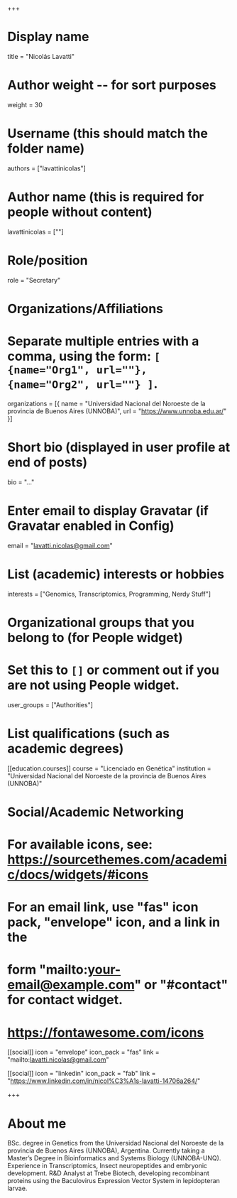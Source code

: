 +++
# Display name
title = "Nicolás Lavatti"

# Author weight -- for sort purposes
weight = 30

# Username (this should match the folder name)
authors = ["lavattinicolas"]

# Author name (this is required for people without content)
lavattinicolas = [""]

# Role/position
role = "Secretary"

# Organizations/Affiliations
#   Separate multiple entries with a comma, using the form: `[ {name="Org1", url=""}, {name="Org2", url=""} ]`.
organizations = [{ name = "Universidad Nacional del Noroeste de la provincia de Buenos Aires (UNNOBA)", url = "https://www.unnoba.edu.ar/" }]

# Short bio (displayed in user profile at end of posts)
bio = "..."

# Enter email to display Gravatar (if Gravatar enabled in Config)
email = "lavatti.nicolas@gmail.com"

# List (academic) interests or hobbies
interests = ["Genomics, Transcriptomics, Programming, Nerdy Stuff"]

# Organizational groups that you belong to (for People widget)
#   Set this to `[]` or comment out if you are not using People widget.
user_groups = ["Authorities"]

# List qualifications (such as academic degrees)
[[education.courses]]
course = "Licenciado en Genética"
institution = "Universidad Nacional del Noroeste de la provincia de Buenos Aires (UNNOBA)"

# Social/Academic Networking
# For available icons, see: https://sourcethemes.com/academic/docs/widgets/#icons
#   For an email link, use "fas" icon pack, "envelope" icon, and a link in the
#   form "mailto:your-email@example.com" or "#contact" for contact widget.
#   https://fontawesome.com/icons

[[social]]
  icon = "envelope"
  icon_pack = "fas"
  link = "mailto:lavatti.nicolas@gmail.com"

[[social]]
  icon = "linkedin"
  icon_pack = "fab"
  link = "https://www.linkedin.com/in/nicol%C3%A1s-lavatti-14706a264/"

+++

# About me 
BSc. degree in Genetics from the Universidad Nacional del Noroeste de la provincia de Buenos Aires (UNNOBA), Argentina. Currently taking a Master’s Degree in Bioinformatics and Systems Biology (UNNOBA-UNQ). Experience in Transcriptomics, Insect neuropeptides and embryonic development. R&D Analyst at Trebe Biotech, developing recombinant proteins using the Baculovirus Expression Vector System in lepidopteran larvae.